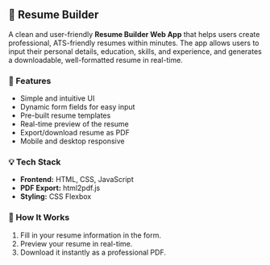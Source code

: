 ## 📝 Resume Builder

A clean and user-friendly **Resume Builder Web App** that helps users create professional, ATS-friendly resumes within minutes. The app allows users to input their personal details, education, skills, and experience, and generates a downloadable, well-formatted resume in real-time.

### 🔧 Features

* Simple and intuitive UI
* Dynamic form fields for easy input
* Pre-built resume templates
* Real-time preview of the resume
* Export/download resume as PDF
* Mobile and desktop responsive

### 💡 Tech Stack

* **Frontend:** HTML, CSS, JavaScript 
* **PDF Export:**  html2pdf.js
* **Styling:** CSS Flexbox

### 🚀 How It Works

1. Fill in your resume information in the form.
2. Preview your resume in real-time.
3. Download it instantly as a professional PDF.

